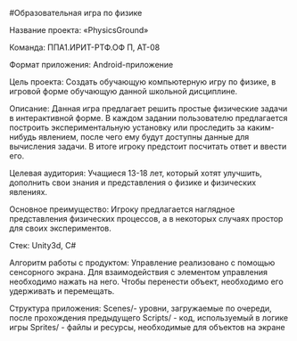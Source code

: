 #Образовательная игра по физике

Название проекта:
«PhysicsGround»

Команда:
ППA1.ИРИТ-РТФ.ОФ П, АТ-08

Формат приложения:
Android-приложение

Цель проекта:
Создать обучающую компьютерную игру по физике, в игровой форме обучающую данной школьной дисциплине.

Описание:
Данная игра предлагает решить простые физические задачи в интерактивной форме. В каждом задании пользователю предлагается построить экспериментальную установку или проследить за каким-нибудь явлением, после чего ему будут доступны данные для вычисления задачи. В итоге игроку предстоит посчитать ответ и ввести его.

Целевая аудитория:
Учащиеся 13-18 лет, который хотят улучшить, дополнить свои знания и представления о физике и физических явлениях.

Основное преимущество:
Игроку предлагается наглядное представления физических процессов, а в некоторых случаях простор для своих экспериментов. 

Стек:
Unity3d, C#

Алгоритм работы с продуктом:
Управление реализовано с помощью сенсорного экрана. Для взаимодействия с элементом управления необходимо нажать на него. Чтобы перенести объект, необходимо его удерживать и перемещать.

Структура приложения:
Scenes/- уровни, загружаемые по очереди, после прохождения предыдущего 
Scripts/ - код, используемый в логике игры
Sprites/ - файлы и ресурсы, необходимые для объектов на экране
